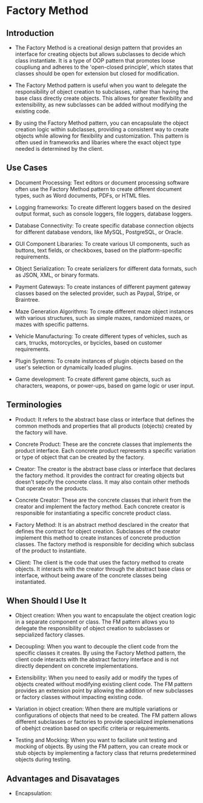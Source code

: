 # Factory Method

## Introduction

- The Factory Method is a creational design pattern that provides an interface for creating objects but allows subclasses to decide which class instantiate.
  It is a type of OOP pattern that promotes loose coupliung and adheres to the 'open-closed principle', which states that classes should be open for extension but closed for modification.

- The Factory Method pattern is useful when you want to delegate the responsibility of object creation to subclasses, rather than having the base class directly create objects. This allows for greater flexibility and extensibility, as new subclasses can be added without modifying the existing code.

- By using the Factory Method pattern, you can encapsulate the object creation logic within subclasses, providing a consistent way to create objects while allowing for flexibility and customization.
  This pattern is often used in frameworks and libaries where the exact object type needed is determined by the client.

## Use Cases

- Document Processing: Text editors or document processing software often use the Factory Method pattern to create different document types, such as Word documents, PDFs, or HTML files.

- Logging frameworks: To create different loggers based on the desired output format, such as console loggers, file loggers, database loggers.

- Database Connectivity: To create specific database connection objects for different database vendors, like MySQL, PostgreSQL, or Oracle.

- GUI Component Libararies: To create various UI components, such as buttons, text fields, or checkboxes, based on the platform-specific requirements.

- Object Serialization: To create serializers for different data formats, such as JSON, XML, or binary formats.

- Payment Gateways: To create instances of different payment gateway classes based on the selected provider, such as Paypal, Stripe, or Braintree.

- Maze Generation Algorithms: To create different maze object instances with various structures, such as simple mazes, randomized mazes, or mazes with specific patterns.

- Vehicle Manufacturing: To create different types of vehicles, such as cars, trrucks, motorcycles, or bycicles, based on customer requirements.

- Plugin Systems: To create instances of plugin objects based on the user's selection or dynamically loaded plugins.

- Game development: To create different game objects, such as characters, weapons, or power-ups, based on game logic or user input.

## Terminologies

- Product: It refers to the abstract base class or interface that defines the common methods and properties that all products (objects) created by the factory will have.

- Concrete Product: These are the concrete classes that implements the product interface. Each concrete product represents a specific variation or type of object that can be created by the factory.

- Creator: The creator is the abstract base class or interface that declares the factory method. It provides the contract for creating objects but doesn't sepcify the concrete class. It may also contain other methods that operate on the products.

- Concrete Creator: These are the concrete classes that inherit from the creator and implement the factory method. Each concrete creator is responsible for instantiating a specific concrete product class.

- Factory Method: It is an abstract method desclared in the creator that defines the contract for object creation. Subclasses of the creator implement this method to create instances of concrete production classes. The factory method is responsible for deciding which subclass of the product to instantiate.

- Client: The client is the code that uses the factory method to create objects. It interacts with the creator through the abstract base class or interface, without being aware of the concrete classes being instantiated.

## When Should I Use It

- Object creation: When you want to encapsulate the object creation logic in a separate component or class. The FM pattern allows you to delegate the responsibility of object creation to subclasses or sepcialized factory classes.

- Decoupling: When you want to decouple the client code from the specific classes it creates. By using the Factory Method pattern, the client code interacts with the abstract factory interface and is not directly dependent on concrete implementations.

- Extensibility: When you need to easily add or modify the types of objects created without modifying existing client code. The FM pattern provides an extension point by allowing the addition of new subclasses or factory classes without impacting existing code.

- Variation in object creation: When there are multiple variations or configurations of objects that need to be created. The FM pattern allows different subclasses or factories to provide specialized implemenations of obehjct creation based on specific criteria or requirements.

- Testing and Mocking: When you want to faciliate unit testing and mocking of objects. By using the FM pattern, you can create mock or stub objects by implementing a factory class that returns predetermined objects during testing.

## Advantages and Disavatages

- Encapsulation:
